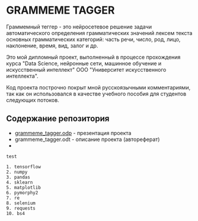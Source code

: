 # GRAMMEME TAGGER

Граммемный теггер - это нейросетевое решение задачи автоматического определения грамматических значений лексем текста основных грамматических категорий: часть речи, число, род, лицо, наклонение, время, вид, залог и др.

Это мой дипломный проект, выполненный в процессе прохождения курса "Data Science, нейронные сети, машинное обучение и искусственный интеллект" ООО "Университет искусственного интеллекта".

Код проекта построчно покрыт мной русскоязычными комментариями, так как он использовался в качестве учебного пособия для студентов следующих потоков.

## Содержание репозитория

* <a href='https://github.com/GURJEW/grammeme-tagger/blob/master/grammeme_tagger.odp'>grammeme_tagger.odp</a> - презентация проекта
* grammeme_tagger.odt - описание проекта (автореферат)
* 

    test

    1. tensorflow
    2. numpy
    3. pandas
    4. sklearn
    5. matplotlib
    6. pymorphy2
    7. re
    8. selenium
    9. requests
    10. bs4
